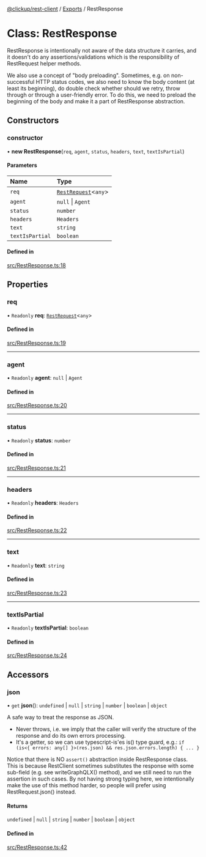 [@clickup/rest-client](../README.md) / [Exports](../modules.md) / RestResponse

# Class: RestResponse

RestResponse is intentionally not aware of the data structure it carries, and
it doesn't do any assertions/validations which is the responsibility of
RestRequest helper methods.

We also use a concept of "body preloading". Sometimes, e.g. on non-successful
HTTP status codes, we also need to know the body content (at least its
beginning), do double check whether should we retry, throw through or through
a user-friendly error. To do this, we need to preload the beginning of the
body and make it a part of RestResponse abstraction.

## Constructors

### constructor

• **new RestResponse**(`req`, `agent`, `status`, `headers`, `text`, `textIsPartial`)

#### Parameters

| Name | Type |
| :------ | :------ |
| `req` | [`RestRequest`](RestRequest.md)<`any`\> |
| `agent` | ``null`` \| `Agent` |
| `status` | `number` |
| `headers` | `Headers` |
| `text` | `string` |
| `textIsPartial` | `boolean` |

#### Defined in

[src/RestResponse.ts:18](https://github.com/clickup/rest-client/blob/master/src/RestResponse.ts#L18)

## Properties

### req

• `Readonly` **req**: [`RestRequest`](RestRequest.md)<`any`\>

#### Defined in

[src/RestResponse.ts:19](https://github.com/clickup/rest-client/blob/master/src/RestResponse.ts#L19)

___

### agent

• `Readonly` **agent**: ``null`` \| `Agent`

#### Defined in

[src/RestResponse.ts:20](https://github.com/clickup/rest-client/blob/master/src/RestResponse.ts#L20)

___

### status

• `Readonly` **status**: `number`

#### Defined in

[src/RestResponse.ts:21](https://github.com/clickup/rest-client/blob/master/src/RestResponse.ts#L21)

___

### headers

• `Readonly` **headers**: `Headers`

#### Defined in

[src/RestResponse.ts:22](https://github.com/clickup/rest-client/blob/master/src/RestResponse.ts#L22)

___

### text

• `Readonly` **text**: `string`

#### Defined in

[src/RestResponse.ts:23](https://github.com/clickup/rest-client/blob/master/src/RestResponse.ts#L23)

___

### textIsPartial

• `Readonly` **textIsPartial**: `boolean`

#### Defined in

[src/RestResponse.ts:24](https://github.com/clickup/rest-client/blob/master/src/RestResponse.ts#L24)

## Accessors

### json

• `get` **json**(): `undefined` \| ``null`` \| `string` \| `number` \| `boolean` \| `object`

A safe way to treat the response as JSON.
- Never throws, i.e. we imply that the caller will verify the structure of
  the response and do its own errors processing.
- It's a getter, so we can use typescript-is'es is<xyz>() type guard, e.g.:
  `if (is<{ errors: any[] }>(res.json) && res.json.errors.length) { ... }`

Notice that there is NO `assert()` abstraction inside RestResponse class.
This is because RestClient sometimes substitutes the response with some
sub-field (e.g. see writeGraphQLX() method), and we still need to run the
assertion in such cases. By not having strong typing here, we intentionally
make the use of this method harder, so people will prefer using
RestRequest.json() instead.

#### Returns

`undefined` \| ``null`` \| `string` \| `number` \| `boolean` \| `object`

#### Defined in

[src/RestResponse.ts:42](https://github.com/clickup/rest-client/blob/master/src/RestResponse.ts#L42)
